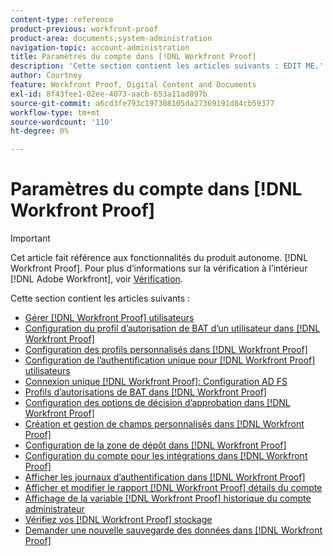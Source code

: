 ```yaml
---
content-type: reference
product-previous: workfront-proof
product-area: documents;system-administration
navigation-topic: account-administration
title: Paramètres du compte dans [!DNL Workfront Proof]
description: 'Cette section contient les articles suivants : EDIT ME.'
author: Courtney
feature: Workfront Proof, Digital Content and Documents
exl-id: 8f43fee1-02ee-4073-aacb-653a11ad897b
source-git-commit: a6cd3fe793c197308105da27369191d84cb59377
workflow-type: tm+mt
source-wordcount: '110'
ht-degree: 0%

---
```


# Paramètres du compte dans [!DNL Workfront Proof]

>[!IMPORTANT]
>
>Cet article fait référence aux fonctionnalités du produit autonome. [!DNL Workfront Proof]. Pour plus d’informations sur la vérification à l’intérieur [!DNL Adobe Workfront], voir [Vérification](../../../review-and-approve-work/proofing/proofing.md).

Cette section contient les articles suivants :

* [Gérer [!DNL Workfront Proof] utilisateurs](../../../workfront-proof/wp-acct-admin/account-settings/manage-wp-users.md)
* [Configuration du profil d’autorisation de BAT d’un utilisateur dans [!DNL Workfront Proof]](../../../workfront-proof/wp-acct-admin/account-settings/config-user-pref-in-wp.md)
* [Configuration des profils personnalisés dans [!DNL Workfront Proof]](../../../workfront-proof/wp-acct-admin/account-settings/configure-custom-profiles.md)
* [Configuration de l’authentification unique pour [!DNL Workfront Proof] utilisateurs](../../../workfront-proof/wp-acct-admin/account-settings/configure-sso-for-wp-users.md)
* [Connexion unique [!DNL Workfront Proof]: Configuration AD FS](../../../workfront-proof/wp-acct-admin/account-settings/sso-in-wp-adfs-configuration.md)
* [Profils d’autorisations de BAT dans [!DNL Workfront Proof]](../../../workfront-proof/wp-acct-admin/account-settings/proof-perm-profiles-in-wp.md)
* [Configuration des options de décision d’approbation dans [!DNL Workfront Proof]](../../../workfront-proof/wp-acct-admin/account-settings/configure-approval-decision-in-wp.md)
* [Création et gestion de champs personnalisés dans [!DNL Workfront Proof]](../../../workfront-proof/wp-acct-admin/account-settings/create-and-manage-custom-fields.md)
* [Configuration de la zone de dépôt dans [!DNL Workfront Proof]](../../../workfront-proof/wp-acct-admin/account-settings/configure-dropzone-in-wp.md)
* [Configuration du compte pour les intégrations dans [!DNL Workfront Proof]](../../../workfront-proof/wp-acct-admin/account-settings/integrations-account-setup.md)
* [Afficher les journaux d’authentification dans [!DNL Workfront Proof]](../../../workfront-proof/wp-acct-admin/account-settings/view-auth-logs-in-wp.md)
* [Afficher et modifier le rapport [!DNL Workfront Proof] détails du compte](../../../workfront-proof/wp-acct-admin/account-settings/view-edit-org-wp-acct-details.md)
* [Affichage de la variable [!DNL Workfront Proof] historique du compte administrateur](../../../workfront-proof/wp-acct-admin/account-settings/view-org-wp-acct-history.md)
* [Vérifiez vos [!DNL Workfront Proof] stockage](../../../workfront-proof/wp-acct-admin/account-settings/check-workfront-proof-storage.md)
* [Demander une nouvelle sauvegarde des données dans [!DNL Workfront Proof]](../../../workfront-proof/wp-acct-admin/account-settings/request-new-data-backup-in-wp.md)
